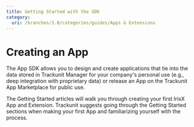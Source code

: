 ```yaml
---
title: Getting Started with the SDK
category:
  uri: /branches/1.0/categories/guides/Apps & Extensions
---
```


# Creating an App

The App SDK allows you to design and create applications that tie into the data stored in Trackunit Manager for your company's personal use (e.g., deep integration with proprietary data) or release an App on the Trackunit App Marketplace for public use.

The Getting Started articles will walk you through creating your first IrisX App and Extension. Trackunit suggests going through the Getting Started sections when making your first App and familiarizing yourself with the process.

